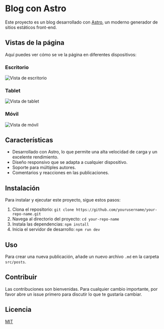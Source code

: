 # Blog con Astro

Este proyecto es un blog desarrollado con [Astro](https://astro.build/), un moderno generador de sitios estáticos front-end.

## Vistas de la página

Aquí puedes ver cómo se ve la página en diferentes dispositivos:

### Escritorio

![Vista de escritorio](https://github.com/jerangel1/astrobuild.tips/blob/main/views/desktop.jpeg?raw=true)

### Tablet

![Vista de tablet](https://github.com/jerangel1/astrobuild.tips/blob/main/views/movil.jpeg?raw=true)

### Móvil

![Vista de móvil](https://github.com/jerangel1/astrobuild.tips/blob/main/views/tablet.jpeg?raw=true)

## Características

- Desarrollado con Astro, lo que permite una alta velocidad de carga y un excelente rendimiento.
- Diseño responsivo que se adapta a cualquier dispositivo.
- Soporte para múltiples autores.
- Comentarios y reacciones en las publicaciones.

## Instalación

Para instalar y ejecutar este proyecto, sigue estos pasos:

1. Clona el repositorio: `git clone https://github.com/yourusername/your-repo-name.git`
2. Navega al directorio del proyecto: `cd your-repo-name`
3. Instala las dependencias: `npm install`
4. Inicia el servidor de desarrollo: `npm run dev`

## Uso

Para crear una nueva publicación, añade un nuevo archivo `.md` en la carpeta `src/posts`.

## Contribuir

Las contribuciones son bienvenidas. Para cualquier cambio importante, por favor abre un issue primero para discutir lo que te gustaría cambiar.

## Licencia

[MIT](https://choosealicense.com/licenses/mit/)